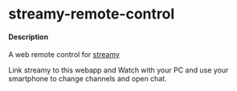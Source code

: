 streamy-remote-control
=========

#### Description
A web remote control for [streamy](https://github.com/tadachi/streamy)

Link streamy to this webapp and Watch with your PC and use your smartphone to change channels and open chat.